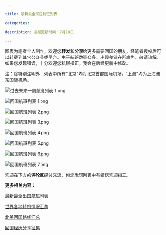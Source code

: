 ```yaml
---

title: 最新最全回国航班列表

categories:

description: 最后更新时间：7月18日

---
```


图表为笔者个人制作，欢迎您**转发**和**分享**给更多需要回国的朋友，经笔者授权后可以转载到其它公众号或平台。由于航班数量众多，出现差错在所难免，敬请谅解。如果您发现错误，十分欢迎您私聊指正，我会在后续更新中修改。

注：除特别注明外，列表中所有“北京”均为北京首都国际机场，“上海”均为上海浦东国际机场。

![过去未来一周航班列表 1.png](https://i.loli.net/2020/10/03/zDVTJrfKSvCWNQj.png)

![回国航班列表 1.png](https://i.loli.net/2020/10/03/6vO9Ug8NX1nyEbk.png)

![回国航班列表 2.png](https://i.loli.net/2020/10/03/GCgdjwNRFIaAxo5.png)

![回国航班列表 3.png](https://i.loli.net/2020/10/03/l8MUJGLsFZakWQz.png)

![回国航班列表 4.png](https://i.loli.net/2020/10/03/BKLXtV6vk74w5uW.png)

![回国航班列表 5.png](https://i.loli.net/2020/10/03/fNh7esTA2aQ5yJm.png)

![回国航班列表 6.png](https://i.loli.net/2020/10/03/xglTyevYR2aqItc.png)

 ![回国航班列表 7.png](https://i.loli.net/2020/10/03/b7l9LjgAOYTqnKV.png)



欢迎在下方的**评论区**探讨交流，如您发现列表中有错误欢迎指正。

**更多相关内容：**

[最新最全出国航班列表](/出国航班列表)

[世界各地转机情况汇总](/转机情况)

[北美回国路线汇总](/北美路线)

[回国经历分享征集](/回国经历分享)

